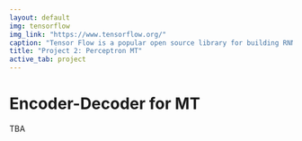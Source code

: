 ```yaml
---
layout: default
img: tensorflow
img_link: "https://www.tensorflow.org/"
caption: "Tensor Flow is a popular open source library for building RNNs (and other useful things)."
title: "Project 2: Perceptron MT"
active_tab: project
---
```


# Encoder-Decoder for MT

TBA


